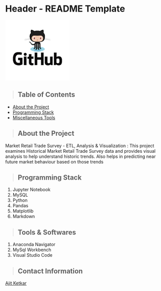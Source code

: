 # Header - README Template

![](github_octocat_logo.png)

>## Table of Contents 
* [About the Project](#about_the_project)
* [Programming Stack](#Softwares)
* [Miscellaneous Tools](#Tools)


<a class="anchor" id="about the project"></a>
>## About the Project
Market Retail Trade Survey - ETL, Analysis & Visualization : This project examines Historical Market Retail Trade Survey data and provides visual analysis to help understand historic trends. Also helps in predicting near future market behaviour based on those trends

<a class="anchor" id="Softwares"></a>
>## Programming Stack
1. Jupyter Notebook
2. MySQL
3. Python
4. Pandas
5. Matplotlib
6. Markdown

<a class="anchor" id="Tools"></a>
>## Tools & Softwares
1. Anaconda Navigator
2. MySql Workbench
3. Visual Studio Code

<a class="anchor" id="contact"></a>
>## Contact Information
[Ajit Ketkar](www.linkedin.com/in/ajit-ketkar-550b3188)
